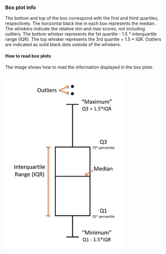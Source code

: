 ### Box plot info

The bottom and top of the box correspond with the first and third quartiles, 
respectively. The horizontal black line in each box represents the median. 
The whiskers indicate the relative min and max scores, not including outliers. 
The bottom whisker represents the 1st quartile - 1.5 \* interquartile range 
(IQR). The top whisker represents the 3rd quartile + 1.5 \* IQR. Outliers are 
indicated as solid black dots outside of the whiskers.  

#### How to read box plots  

The image shows how to read the information displayed in the box plots.  

<br/>       

<img src="images/box-plot-how-to.png" height="550">   

<br/>    

